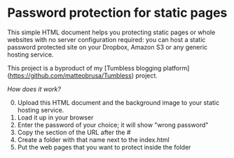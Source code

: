 # Password protection for static pages

This simple HTML document helps you protecting static pages or whole websites with no server configuration required: you can host a static password protected site on your Dropbox, Amazon S3 or any generic hosting service.

This project is a byproduct of my [Tumbless blogging platform] (https://github.com/matteobrusa/Tumbless) project.

*How does it work?*

0. Upload this HTML document and the background image to your static hosting service.
0. Load it up in your browser
0. Enter the password of your choice; it will show "wrong password"
0. Copy the section of the URL after the # 
0. Create a folder with that name next to the index.html 
0. Put the web pages that you want to protect inside the folder


